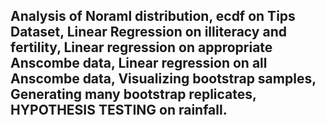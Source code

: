 ## Analysis of Noraml distribution, ecdf on Tips Dataset, Linear Regression on illiteracy and fertility, Linear regression on appropriate Anscombe data, Linear regression on all Anscombe data, Visualizing bootstrap samples, Generating many bootstrap replicates, HYPOTHESIS TESTING on rainfall.
